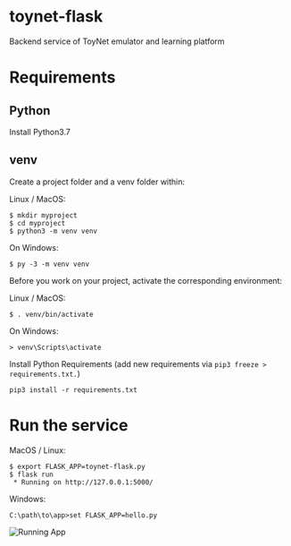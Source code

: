 # toynet-flask
Backend service of ToyNet emulator and learning platform

# Requirements

## Python

Install Python3.7

## venv
Create a project folder and a venv folder within:

Linux / MacOS:
```
$ mkdir myproject
$ cd myproject
$ python3 -m venv venv
```

On Windows:
```
$ py -3 -m venv venv
```

Before you work on your project, activate the corresponding environment:

Linux / MacOS:
```
$ . venv/bin/activate
```

On Windows:
```
> venv\Scripts\activate
```

Install Python Requirements (add new requirements via `pip3 freeze > requirements.txt.`)
```
pip3 install -r requirements.txt
```

# Run the service

MacOS / Linux:
```
$ export FLASK_APP=toynet-flask.py
$ flask run
 * Running on http://127.0.0.1:5000/
 ```

Windows:
```
C:\path\to\app>set FLASK_APP=hello.py
```

![Running App](https://github.com/Project-Reclass/toynet-flask/blob/main/images/hello-reclass.png)
